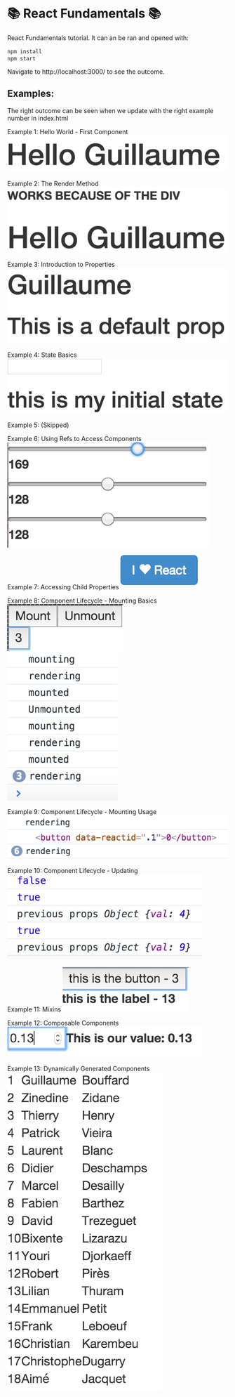 :books: React Fundamentals :books: 
===

React Fundamentals tutorial.
It can an be ran and opened with:

```
npm install
npm start
```
Navigate to http://localhost:3000/ to see the outcome.

Examples:
----
The right outcome can be seen when we update with the right example number in index.html

Example 1: Hello World - First Component
![](public/1.png)

Example 2: The Render Method
![](public/2.png)

Example 3: Introduction to Properties
![](public/3.png)

Example 4: State Basics
![](public/4.png)

Example 5: (Skipped)

Example 6: Using Refs to Access Components
![](public/6.png)

Example 7: Accessing Child Properties
![](public/7.png)

Example 8: Component Lifecycle - Mounting Basics
![](public/8a.png)
![](public/8b.png)

Example 9: Component Lifecycle - Mounting Usage
![](public/9.png)

Example 10: Component Lifecycle - Updating
![](public/10.png)

Example 11: Mixins
![](public/11.png)

Example 12: Composable Components
![](public/12.png)

Example 13: Dynamically Generated Components
![](public/13.png)
